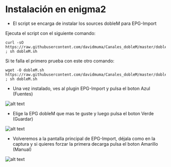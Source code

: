 # <b>Instalación en enigma2 </B>

- El script se encarga de instalar los sources dobleM para EPG-Import

Ejecuta el script con el siguiente comando:
```
curl -sO https://raw.githubusercontent.com/davidmuma/Canales_dobleM/master/dobleM.sh ; sh dobleM.sh
```
Si te falla el primero prueba con este otro comando:
```
wget -O dobleM.sh https://raw.githubusercontent.com/davidmuma/Canales_dobleM/master/dobleM.sh ; sh dobleM.sh
```

- Una vez instalado, ves al plugin EPG-Import y pulsa el boton Azul (Fuentes)

![alt text](https://raw.githubusercontent.com/davidmuma/Canales_dobleM/blob/master/Varios/E2_T1.jpg)

- Elige la EPG dobleM que mas te guste y luego pulsa el boton Verde (Guardar)

![alt text](https://raw.githubusercontent.com/davidmuma/Canales_dobleM/blob/master/Varios/E2_T2.jpg)

- Volveremos a la pantalla principal de EPG-Import, déjala como en la captura y si quieres forzar la primera decarga pulsa el boton Amarillo (Manual)

![alt text](https://raw.githubusercontent.com/davidmuma/Canales_dobleM/blob/master/Varios/E2_T1.jpg)